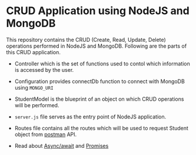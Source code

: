 
# CRUD Application using NodeJS and MongoDB

This repository contains the CRUD (Create, Read, Update, Delete) operations performed in NodeJS and MongoDB. Following are the parts of this CRUD application.

- Controller which is the set of functions used to contol which information is accessed by the user.
- Configuration provides connectDb function to connect with MongoDB using `MONGO_URI`
- StudentModel is the blueprint of an object on which CRUD operations will be performed.
- `server.js` file serves as the entry point of NodeJS application.
- Routes file contains all the routes which will be used to request Student object from [postman](https://postman.com/) API.


- Read about [Async/await](https://javascript.info/async-await)  and [Promises](https://developer.mozilla.org/en-US/docs/Web/JavaScript/Reference/Global_Objects/Promise) 